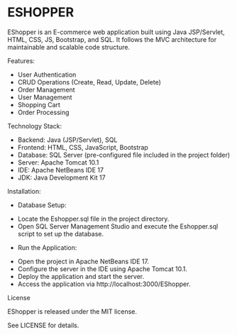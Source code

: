 # ESHOPPER

EShopper is an E-commerce web application built using Java JSP/Servlet, HTML, CSS, JS, Bootstrap, and SQL. It follows the MVC architecture for maintainable and scalable code structure.

Features:
- User Authentication
- CRUD Operations (Create, Read, Update, Delete)
- Order Management
- User Management
- Shopping Cart
- Order Processing

Technology Stack:
- Backend: Java (JSP/Servlet), SQL
- Frontend: HTML, CSS, JavaScript, Bootstrap
- Database: SQL Server (pre-configured file included in the project folder)
- Server: Apache Tomcat 10.1
- IDE: Apache NetBeans IDE 17
- JDK: Java Development Kit 17

Installation:
- Database Setup:
+ Locate the Eshopper.sql file in the project directory.
+ Open SQL Server Management Studio and execute the Eshopper.sql script to set up the database.
- Run the Application:
+ Open the project in Apache NetBeans IDE 17.
+ Configure the server in the IDE using Apache Tomcat 10.1.
+ Deploy the application and start the server.
+ Access the application via http://localhost:3000/EShopper.

License

EShopper is released under the MIT license.

See LICENSE for details.








